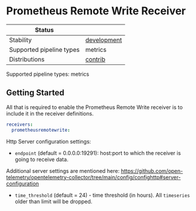 # Prometheus Remote Write Receiver

| Status                   |                 |
|--------------------------|-----------------|
| Stability                | [development] |
| Supported pipeline types | metrics         |
| Distributions            | [contrib]       |

Supported pipeline types: metrics

## Getting Started

All that is required to enable the Prometheus Remote Write receiver is to include it in the
receiver definitions.

```yaml
receivers:
  prometheusremotewrite:
```

Http Server configuration settings:

- `endpoint` (default = 0.0.0.0:19291): host:port to which the receiver is going
  to receive data.

Additional server settings are mentioned here:
<https://github.com/open-telemetry/opentelemetry-collector/tree/main/config/confighttp#server-configuration>

- `time_threshold` (default = 24) - time threshold (in hours). All `timeseries` older than limit will be dropped.



[development]: https://github.com/open-telemetry/opentelemetry-collector#development
[contrib]: https://github.com/open-telemetry/opentelemetry-collector-releases/tree/main/distributions/otelcol-contrib
